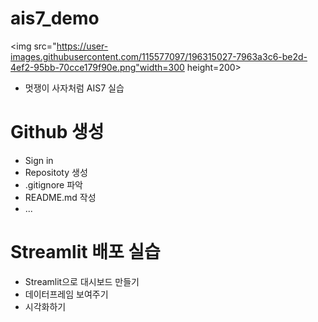 # ais7_demo

<img src="https://user-images.githubusercontent.com/115577097/196315027-7963a3c6-be2d-4ef2-95bb-70cce179f90e.png"width=300 height=200>

* 멋쟁이 사자처럼 AIS7 실습

# Github 생성
* Sign in
* Repositoty 생성
* .gitignore 파악
* README.md 작성
* ...

# Streamlit 배포 실습
* Streamlit으로 대시보드 만들기
* 데이터프레임 보여주기
* 시각화하기
